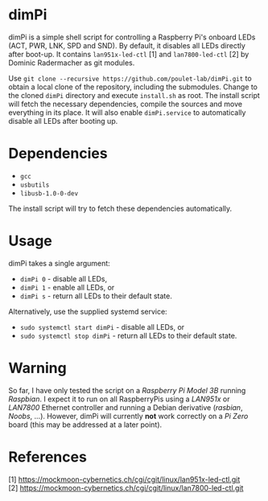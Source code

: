 # dimPi
dimPi is a simple shell script for controlling a Raspberry Pi's onboard LEDs (ACT, PWR, LNK, SPD and SND).
By default, it disables all LEDs directly after boot-up.
It contains `lan951x-led-ctl` [1] and `lan7800-led-ctl` [2] by Dominic Radermacher as git modules.

Use `git clone --recursive https://github.com/poulet-lab/dimPi.git` to obtain a local clone of the repository, including the submodules.
Change to the cloned `dimPi` directory and execute `install.sh` as root.
The install script will fetch the necessary dependencies, compile the sources and move everything in its place.
It will also enable `dimPi.service` to automatically disable all LEDs after booting up.

# Dependencies
* `gcc`
* `usbutils`
* `libusb-1.0-0-dev`

The install script will try to fetch these dependencies automatically.

# Usage
dimPi takes a single argument:
  * `dimPi 0` - disable all LEDs,
  * `dimPi 1` - enable all LEDs, or
  * `dimPi s` - return all LEDs to their default state.
  
Alternatively, use the supplied systemd service:
  * `sudo systemctl start dimPi` - disable all LEDs, or
  * `sudo systemctl stop dimPi` - return all LEDs to their default state.

# Warning
So far, I have only tested the script on a _Raspberry Pi Model 3B_ running _Raspbian_. I expect it to run on all RaspberryPis using a _LAN951x_ or _LAN7800_ Ethernet controller and running a Debian derivative (_rasbian_, _Noobs_, ...). However, dimPi will currently **not** work correctly on a _Pi Zero_ board (this may be addressed at a later point).

# References
[1] https://mockmoon-cybernetics.ch/cgi/cgit/linux/lan951x-led-ctl.git  
[2] https://mockmoon-cybernetics.ch/cgi/cgit/linux/lan7800-led-ctl.git

